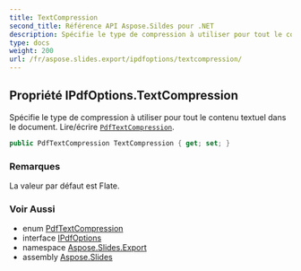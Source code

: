 ```yaml
---
title: TextCompression
second_title: Référence API Aspose.Sildes pour .NET
description: Spécifie le type de compression à utiliser pour tout le contenu textuel dans le document. Lire/écrire PdfTextCompressionaspose.slides.export/pdftextcompression.
type: docs
weight: 200
url: /fr/aspose.slides.export/ipdfoptions/textcompression/
---
```


## Propriété IPdfOptions.TextCompression

Spécifie le type de compression à utiliser pour tout le contenu textuel dans le document. Lire/écrire [`PdfTextCompression`](../../pdftextcompression).

```csharp
public PdfTextCompression TextCompression { get; set; }
```

### Remarques

La valeur par défaut est Flate.

### Voir Aussi

* enum [PdfTextCompression](../../pdftextcompression)
* interface [IPdfOptions](../../ipdfoptions)
* namespace [Aspose.Slides.Export](../../ipdfoptions)
* assembly [Aspose.Slides](../../../)

<!-- NE PAS MODIFIER : généré par xmldocmd pour Aspose.Slides.dll -->